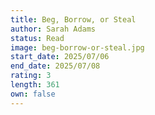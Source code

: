 ```yaml
---
title: Beg, Borrow, or Steal
author: Sarah Adams
status: Read
image: beg-borrow-or-steal.jpg
start_date: 2025/07/06
end_date: 2025/07/08
rating: 3
length: 361
own: false
---
```

